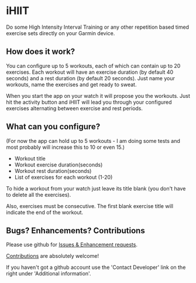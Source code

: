 iHIIT
=====

Do some High Intensity Interval Training or any other repetition based timed exercise sets directly on your Garmin device.


How does it work?
-----------------

You can configure up to 5 workouts, each of which can contain up to 20 exercises.
Each workout will have an exercise duration (by default 40 seconds) and a rest duration (by default 20 seconds).
Just name your workouts, name the exercises and get ready to sweat.

When you start the app on your watch it will propose you the workouts. Just hit the activity button and
iHIIT will lead you through your configured exercises alternating between exercise and rest periods.


What can you configure?
-----------------------
(For now the app can hold up to 5 workouts - I am doing some tests and most probably will increase this to 10 or even 15.)

- Workout title
- Workout exercise duration(seconds)
- Workout rest duration(seconds)
- List of exercises for each workout (1-20)

To hide a workout from your watch just leave its title blank (you don't have to delete all the exercises).

Also, exercises must be consecutive. The first blank exercise title will indicate the end of the workout.


Bugs? Enhancements? Contributions
---------------------------------
Please use github for [Issues & Enhancement requests](https://github.com/adamjakab/iHIIT/issues).

[Contributions](https://github.com/adamjakab/iHIIT) are absolutely welcome!

If you haven't got a github account use the 'Contact Developer' link on the right under 'Additional information'.


